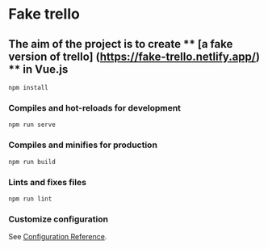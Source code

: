 # Fake trello

## The aim of the project is to create ** [a fake version of trello] (https://fake-trello.netlify.app/) ** in Vue.js
```
npm install
```

### Compiles and hot-reloads for development
```
npm run serve
```

### Compiles and minifies for production
```
npm run build
```

### Lints and fixes files
```
npm run lint
```

### Customize configuration
See [Configuration Reference](https://cli.vuejs.org/config/).
